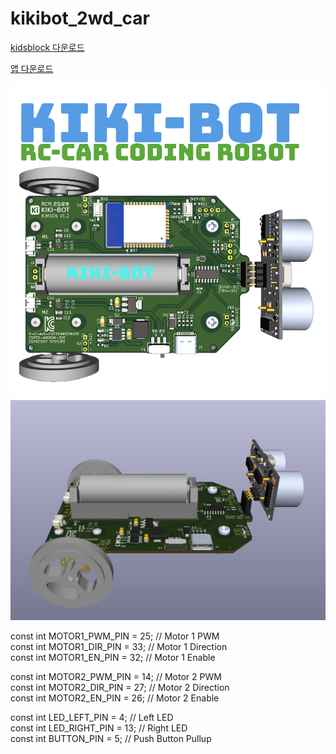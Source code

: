 # kikibot_2wd_car

[kidsblock 다운로드](https://wiki.kidsbits.cc/projects/KidsBlock/en/latest/download/)

[앱 다운로드](https://play.google.com/store/apps/details?id=com.keyestudio.beetlecar&hl=en)


<img src="https://github.com/copaland/kikibot_2wd_car/blob/main/mit_app/kikibot-img.png" title="2WD CAR CODING ROBOT" alt="KIKIBOT"></img><br/>
<img src="https://github.com/copaland/kikibot_2wd_car/blob/main/mit_app/esp32_kikibot2.jpg" title="2WD CAR CODING ROBOT" alt="KIKIBOT"></img><br/>

const int MOTOR1_PWM_PIN = 25;        // Motor 1 PWM  
const int MOTOR1_DIR_PIN = 33;        // Motor 1 Direction  
const int MOTOR1_EN_PIN = 32;         // Motor 1 Enable  

const int MOTOR2_PWM_PIN = 14;        // Motor 2 PWM   
const int MOTOR2_DIR_PIN = 27;        // Motor 2 Direction  
const int MOTOR2_EN_PIN = 26;         // Motor 2 Enable  

const int LED_LEFT_PIN = 4;           // Left LED  
const int LED_RIGHT_PIN = 13;         // Right LED  
const int BUTTON_PIN = 5;             // Push Button Pullup  
